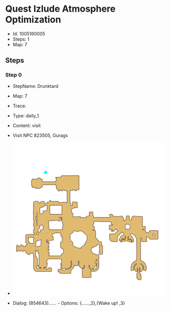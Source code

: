 # Quest Izlude Atmosphere Optimization

- Id: 1005160005
- Steps: 1
- Map: 7

## Steps

### Step 0
- StepName:  Drunktard
- Map:  7
- Trace:  
- Type:  daily_1
- Content:  visit
- Visit NPC 823505, Gurags

- ![images/1005160005_0.png](images/1005160005_0.png)
- Dialog: (854643)…… - Options: {……,2},{Wake up! ,3}


